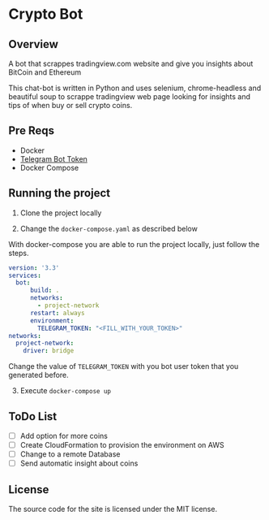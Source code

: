 # Crypto Bot

## Overview

A bot that scrappes tradingview.com website and give you insights about BitCoin and Ethereum

This chat-bot is written in Python and uses selenium, chrome-headless and beautiful soup to scrappe tradingview web page looking for insights and tips of when buy or sell crypto coins.

## Pre Reqs

- Docker
- [Telegram Bot Token](https://core.telegram.org/bots)
- Docker Compose

## Running the project

1. Clone the project locally

2. Change the `docker-compose.yaml` as described below

With docker-compose you are able to run the project locally, just follow the steps.

```yaml
version: '3.3'
services:
  bot:
      build: .
      networks:
        - project-network
      restart: always
      environment:
        TELEGRAM_TOKEN: "<FILL_WITH_YOUR_TOKEN>"
networks:
  project-network:
    driver: bridge
```

Change the value of `TELEGRAM_TOKEN` with you bot user token that you generated before.

3. Execute `docker-compose up`

## ToDo List

- [ ] Add option for more coins
- [ ] Create CloudFormation to provision the environment on AWS
- [ ] Change to a remote Database
- [ ] Send automatic insight about coins

## License

The source code for the site is licensed under the MIT license.
